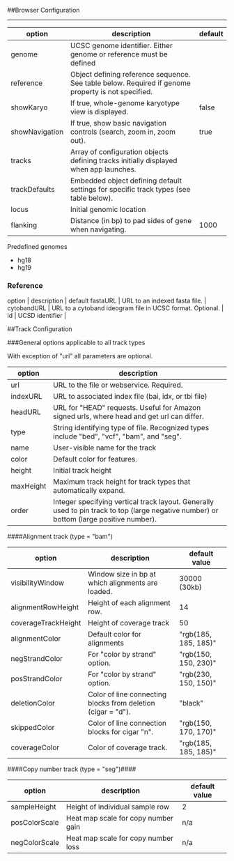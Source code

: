 <!--Note: This document is written in "markdown".  Please respect the arkdown conventions (http://daringfireball.net/projects/markdown/) when editig. -->



##Browser Configuration

----


option  | description | default
------ | ------- | ------------
genome  | UCSC genome identifier.  Either genome or reference must be defined |
reference | Object defining reference sequence.  See table below.  Required if genome property is not specified. |
showKaryo | If true, whole-genome karyotype view is displayed. | false
showNavigation | If true, show basic navigation controls (search, zoom in, zoom out). | true
tracks | Array of configuration objects defining tracks initially displayed when app launches. |
trackDefaults |  Embedded object defining default settings for specific track types (see table below). |
locus | Initial genomic location |
flanking  | Distance (in bp) to pad sides of gene when navigating. | 1000


Predefined genomes
* hg18
* hg19


### Reference
option  | description | default
fastaURL | URL to an indexed fasta file. |
cytobandURL | URL to a cytoband ideogram file in UCSC format.  Optional.  |
id | UCSD identifier |



##Track Configuration

###General options applicable to all track types

With exception of "url" all parameters are optional.

option | description
--------|  ----------------
url | URL to the file or webservice.  Required.
indexURL | URL to associated index file (bai, idx, or tbi file)
headURL | URL for "HEAD" requests.   Useful for Amazon signed urls, where head and get url can differ.
type | String identifying type of file.  Recognized types include  "bed", "vcf", "bam", and "seg".
name | User-visible name for the track
color | Default color for features.
height | Initial track height
maxHeight | Maximum track height for track types that automatically expand.
order | Integer specifying vertical track layout.  Generally used to pin track to top (large negative number) or bottom (large positive number).

####Alignment track (type = "bam")

option | description | default value
-------- | ---------------- | ----------------
visibilityWindow | Window size in bp at which alignments are loaded.  | 30000 (30kb)
alignmentRowHeight | Height of each alignment row.  | 14
coverageTrackHeight | Height of coverage track | 50
alignmentColor | Default color for alignments | "rgb(185, 185, 185)"
negStrandColor | For "color by strand" option. | "rgb(150, 150, 230)"
posStrandColor | For "color by strand" option. | "rgb(230, 150, 150)"
deletionColor | Color of line connecting blocks from deletion (cigar = "d").  | "black"
skippedColor | Color of line connection blocks for cigar "n". | "rgb(150, 170, 170)"
coverageColor | Color of coverage track. | "rgb(185, 185, 185)"

####Copy number track (type = "seg")####

option | description | default value
-------- | ---------------- | ----------------
sampleHeight | Height of individual sample row | 2
posColorScale | Heat map scale for copy number gain | n/a
negColorScale | Heat map scale for copy number loss | n/a

<!-- TODO -- heatmap scale json description -->



